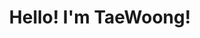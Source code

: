 <div align="center">
   <h1>Hello! I'm TaeWoong!</h1>
</div>
<br/> <br/>

<div align="center">
   <h5></h5>
</div>
